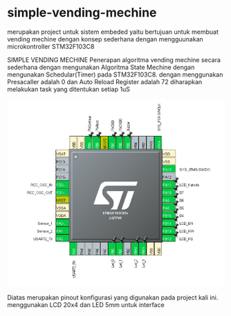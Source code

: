 # simple-vending-mechine
merupakan project untuk sistem embeded yaitu bertujuan untuk membuat vending mechine dengan konsep sederhana dengan mengguunakan microkontroller STM32F103C8

SIMPLE VENDING MECHINE
Penerapan algoritma vending mechine secara sederhana dengan mengunakan Algoritma State Mechine dengan mengunakan Schedular(Timer) pada STM32F103C8.
dengan menggunakan Presacaller adalah 0 dan Auto Reload Register adalah 72 diharapkan melakukan task yang ditentukan setiap 1uS

![](Documentation/IOC.PNG)

Diatas merupakan pinout konfigurasi yang digunakan pada project kali ini. menggunakan LCD 20x4 dan LED 5mm untuk interface
